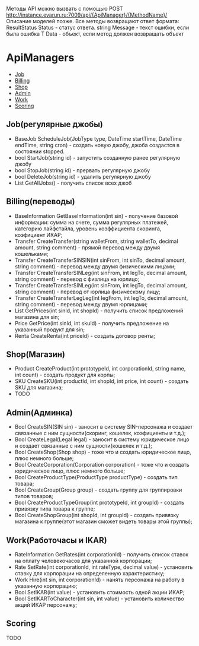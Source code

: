 Методы API можно вызвать с помощью POST http://instance.evarun.ru:7009/api/{ApiManager}/{MethodName}/
Описание моделей позже.
Все методы возвращают ответ формата:
ResultStatus Status - статус ответа. 
string Message - текст ошибки, если была ошибка
T Data - объект, если метод должен возвращать объект

# ApiManagers
- [Job](#JobManager)
- [Billing](#BillingManager)
- [Shop](#ShopManager)
- [Admin](#AdminManager)
- [Work](#WorkManager)
- [Scoring](#ScoringManager)

## <a name="JobManager"></a>Job(регулярные джобы)
- BaseJob ScheduleJob(JobType type, DateTime startTime, DateTime endTime, string cron) - создать новую джобу, джоба создастся в состоянии stopped.
- bool StartJob(string id) - запустить созданную ранее регулярную джобу
- bool StopJob(string id) - прервать регулярную джобу
- bool DeleteJob(string id) - удалить регулярную джобу
- List<BaseJob> GetAllJobs() - получить список всех джоб

## <a name="BillingManager"></a>Billing(переводы)
- BaseInformation GetBaseInformation(int sin) - получение базовой информации: сумма на счете, сумма регулярных платежей, категорию лайфстайла, уровень коэффициента скоринга, коэфициент ИКАР; 
- Transfer CreateTransfer(string walletFrom, string walletTo, decimal amount, string comment) - прямой перевод между двумя кошельками; 
- Transfer CreateTransferSINSIN(int sinFrom, int sinTo, decimal amount, string comment) - перевод между двумя физическими лицами; 
- Transfer CreateTransferSINLeg(int sinFrom, int legTo, decimal amount, string comment) -  перевод с физлица на юрлицо; 
- Transfer CreateTransferSINLeg(int sinFrom, int legTo, decimal amount, string comment) - перевод от юрлица физическому лицу; 
- Transfer CreateTransferLegLeg(int legFrom, int legTo, decimal amount, string comment) - перевод между двумя юрлицами; 
- List<Price> GetPrices(int sinId, int shopId) - получить список предложений магазина для sin; 
- Price GetPrice(int sinId, int skuId) - получить предложение на указанный продукт для sin; 
- Renta CreateRenta(int priceId) - создать договор ренты; 

## <a name="ShopManager"></a>Shop(Магазин)
- Product CreateProduct(int prototypeId, int corporationId, string name, int count) - создать продукт для корпы; 
- SKU CreateSKU(int productId, int shopId, int price, int count) - создать SKU для магазина; 
- TODO

## <a name="AdminManager"></a>Admin(Админка)
- Bool CreateSIN(SIN sin) - заносит в систему SIN-персонажа и создает связанные с ним сущности(скоринг, кошелек, коэфициенты и т.д.); 
- Bool CreateLegal(Legal legal) - заносит в систему юридическое лицо и создает связанные с ним сущности(кошелек и т.д.); 
- Bool CreateShop(Shop shop) - тоже что и создать юридическое лицо, плюс немного больше; 
- Bool CreateCorporation(Corporation corporation) - тоже что и создать юридическое лицо, плюс немного больше; 
- Bool CreateProductType(ProductType productType) - создать тип товара; 
- Bool CreateGroup(Group group) - создать группу для группировки типов товаров; 
- Bool CreateProductTypeGroup(int prototypeId, int groupId) - создать привязку типа товара к группе; 
- Bool CreateShopGroup(int shopId, int groupId) - создать привязку магазина к группе(этот магазин сможет видеть товары этой группы); 

## <a name="WorkManager"></a>Work(Работочасы и IKAR)
- RateInformation GetRates(int corporationId) - получить список ставок на оплату человекочасов для указанной корпорации; 
- Rate SetRate(int corporationId, int rateType, decimal value) - установить ставку для корпорации на определенную характеристику; 
- Work Hire(int sin, int corporationId) - нанять персонажа на работу в указанную корпорацию; 
- Bool SetIKAR(int value) - установить стоимость одной акции ИКАР; 
- Bool SetIKARToCharacter(int sin, int value) - установить количество акций ИКАР персонажу; 

## <a name="ScoringManager"></a>Scoring
TODO
